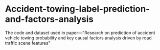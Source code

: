 # Accident-towing-label-prediction-and-factors-analysis
The code and dataset used in paper—"Research on prediction of accident vehicle towing probability and key causal factors analysis driven by road traffic scene features"
